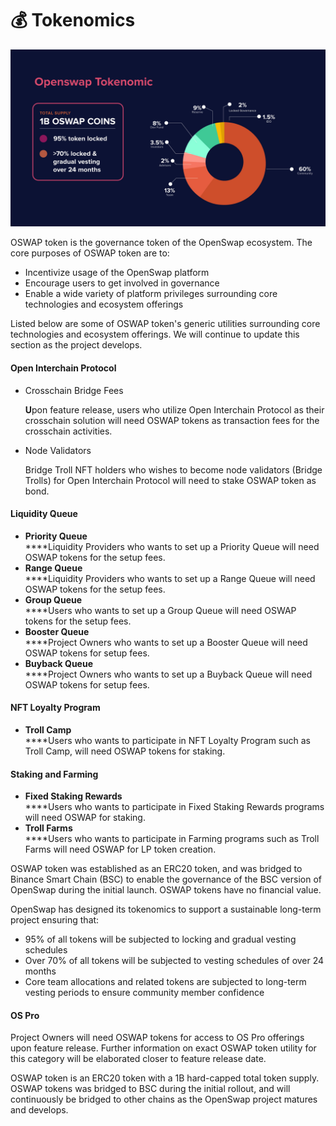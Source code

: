 # 💰 Tokenomics

![](.gitbook/assets/Tokenomic.jpg)

OSWAP token is the governance token of the OpenSwap ecosystem. The core purposes of OSWAP token are to:

* Incentivize usage of the OpenSwap platform
* Encourage users to get involved in governance
* Enable a wide variety of platform privileges surrounding core technologies and ecosystem offerings

Listed below are some of OSWAP token's generic utilities surrounding core technologies and ecosystem offerings. We will continue to update this section as the project develops.

#### **Open Interchain Protocol**

*   Crosschain Bridge Fees

    **U**pon feature release, users who utilize Open Interchain Protocol as their crosschain solution will need OSWAP tokens as transaction fees for the crosschain activities.
*   Node Validators

    Bridge Troll NFT holders who wishes to become node validators (Bridge Trolls) for Open Interchain Protocol will need to stake OSWAP token as bond.

#### Liquidity Queue

* **Priority Queue**\
  ****Liquidity Providers who wants to set up a Priority Queue will need OSWAP tokens for the setup fees.
* **Range Queue**\
  ****Liquidity Providers who wants to set up a Range Queue will need OSWAP tokens for the setup fees.
* **Group Queue**\
  ****Users who wants to set up a Group Queue will need OSWAP tokens for the setup fees.
* **Booster Queue**\
  ****Project Owners who wants to set up a Booster Queue will need OSWAP tokens for setup fees.
* **Buyback Queue**\
  ****Project Owners who wants to set up a Buyback Queue will need OSWAP tokens for setup fees.

#### NFT Loyalty Program

* **Troll Camp**\
  ****Users who wants to participate in NFT Loyalty Program such as Troll Camp, will need OSWAP tokens for staking.

#### **Staking and Farming**

* **Fixed Staking Rewards**\
  ****Users who wants to participate in Fixed Staking Rewards programs will need OSWAP for staking.
* **Troll Farms**\
  ****Users who wants to participate in Farming programs such as Troll Farms will need OSWAP for LP token creation.

OSWAP token was established as an ERC20 token, and was bridged to Binance Smart Chain (BSC) to enable the governance of the BSC version of OpenSwap during the initial launch. OSWAP tokens have no financial value.

OpenSwap has designed its tokenomics to support a sustainable long-term project ensuring that:

* 95% of all tokens will be subjected to locking and gradual vesting schedules
* Over 70% of all tokens will be subjected to vesting schedules of over 24 months
* Core team allocations and related tokens are subjected to long-term vesting periods to ensure community member confidence

#### OS Pro

Project Owners will need OSWAP tokens for access to OS Pro offerings upon feature release. Further information on exact OSWAP token utility for this category will be elaborated closer to feature release date.



OSWAP token is an ERC20 token with a 1B hard-capped total token supply. OSWAP tokens was bridged to BSC during the initial rollout, and will continuously be bridged to other chains as the OpenSwap project matures and develops.
